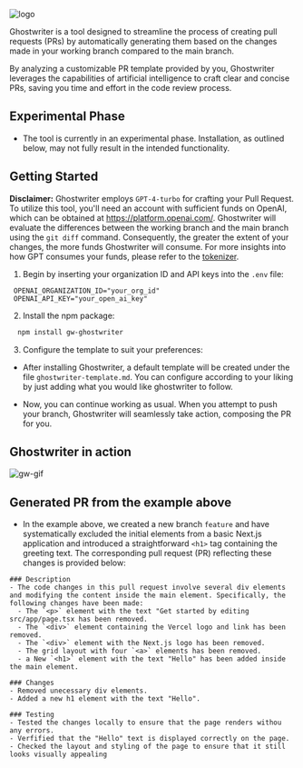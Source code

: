 ![logo](https://github.com/mateussenne/ghostwriter/assets/13854939/28757858-ab5e-428b-913e-bba132098b0f)

Ghostwriter is a tool designed to streamline the process of creating pull requests (PRs) by automatically generating them based on the changes made in your working branch compared to the main branch.

By analyzing a customizable PR template provided by you, Ghostwriter leverages the capabilities of artificial intelligence to craft clear and concise PRs, saving you time and effort in the code review process.

## Experimental Phase
- The tool is currently in an experimental phase. Installation, as outlined below, may not fully result in the intended functionality.

## Getting Started
**Disclaimer:** Ghostwriter employs `GPT-4-turbo` for crafting your Pull Request. To utilize this tool, you'll need an account with sufficient funds on OpenAI, which can be obtained at https://platform.openai.com/. Ghostwriter will evaluate the differences between the working branch and the main branch using the `git diff` command. Consequently, the greater the extent of your changes, the more funds Ghostwriter will consume. For more insights into how GPT consumes your funds, please refer to the [tokenizer](https://platform.openai.com/tokenizer).

1. Begin by inserting your organization ID and API keys into the `.env` file:
 ```
  OPENAI_ORGANIZATION_ID="your_org_id"
  OPENAI_API_KEY="your_open_ai_key"
```

2. Install the npm package:
```bash
  npm install gw-ghostwriter
```

3. Configure the template to suit your preferences:

  - After installing Ghostwriter, a default template will be created under the file `ghostwriter-template.md`. You can configure according to your liking by just adding what you would like ghostwriter to follow.

  - Now, you can continue working as usual. When you attempt to push your branch, Ghostwriter will seamlessly take action, composing the PR for you.

## Ghostwriter in action  
![gw-gif](https://github.com/mateussenne/ghostwriter/assets/13854939/f3c91aeb-64ca-43b3-b366-ad96940ee3bd) 


## Generated PR from the example above
- In the example above, we created a new branch `feature` and have systematically excluded the initial elements from a basic Next.js application and introduced a straightforward `<h1>` tag containing the greeting text.
The corresponding pull request (PR) reflecting these changes is provided below:

```
### Description
- The code changes in this pull request involve several div elements and modifying the content inside the main element. Specifically, the following changes have been made: 
  - The `<p>` element with the text "Get started by editing src/app/page.tsx has been removed.
  - The `<div>` element containing the Vercel logo and link has been removed.
  - The `<div>` element with the Next.js logo has been removed.
  - The grid layout with four `<a>` elements has been removed.
  - a New `<h1>` element with the text "Hello" has been added inside the main element.

### Changes
- Removed unecessary div elements.
- Added a new h1 element with the text "Hello".

### Testing
- Tested the changes locally to ensure that the page renders withou any errors.
- Verfified that the "Hello" text is displayed correctly on the page.
- Checked the layout and styling of the page to ensure that it still looks visually appealing
```
